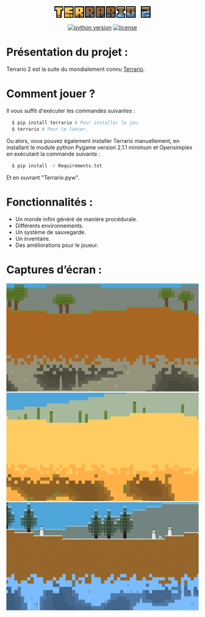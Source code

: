 <div align="center">
  <img src="Images/ui/Logo.png" alt="Terrario 2 Logo" width="50%">
</div>


<div align="center">
    
[![python version](https://img.shields.io/pypi/pyversions/terrario?style=for-the-badge)](https://pypi.org/project/terrario/)
[![license](https://img.shields.io/github/license/MaitreRenard18/Terrario-2.svg?style=for-the-badge)](https://github.com/MaitreRenard18/Terrario-2/blob/master/LICENSE)

</div>

# Présentation du projet :
Terrario 2 est la suite du mondialement connu [Terrario](https://github.com/MaitreRenard18/Terrario).

# Comment jouer ?
Il vous suffit d'exécuter les commandes suivantes :
```bash
  $ pip install terrario # Pour installer le jeu.
  $ terrario # Pour le lancer.
```

Ou alors, vous pouvez également installer Terrario manuellement, en installant le module python Pygame version 2.1.1 minimum et Opensimplex en exécutant la commande suivante :
```bash
  $ pip install -r Requirements.txt
```
Et en ouvrant "Terrario.pyw".

# Fonctionnalités :
- Un monde infini généré de manière procédurale.
- Différents environnements.
- Un système de sauvegarde.
- Un inventaire.
- Des améliorations pour le joueur.

# Captures d’écran :
![Forêt](Images/screenshots/forest.png)
![Desert](Images/screenshots/desert.png)
![Biome neige](Images/screenshots/snow.png)

